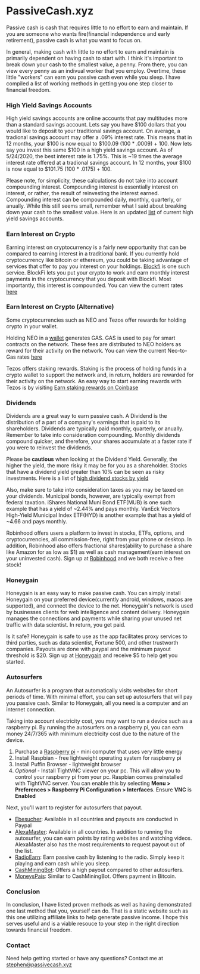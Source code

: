 # PassiveCash.xyz

Passive cash is cash that requires little to no effort to earn and maintain. If you are someone who wants fire(financial independence and early retirement), passive cash is what you want to focus on. 

In general, making cash with little to no effort to earn and maintain is primarily dependent on having cash to start with. I think it's important to break down your cash to the smallest value, a penny. From there, you can view every penny as an indivual worker that you employ. Overtime, these little "workers" can earn you passive cash even while you sleep. I have compiled a list of working methods in getting you one step closer to financial freedom.

### High Yield Savings Accounts

High yield savings accounts are online accounts that pay multitudes more than a standard savings account. Lets say you have $100 dollars that you would like to deposit to your traditional savings account. On average, a tradional savings account may offer a .09% interest rate. This means that in 12 months, your $100 is now equal to $100.09 (100 * .0009) + 100. Now lets say you invest this same $100 in a high yield savings account. As of 5/24/2020, the best interest rate is 1.75%. This is ~19 times the average interest rate offered at a tradional savings account. In 12 months, your $100 is now equal to $101.75 (100 * .0175) + 100. 

Please note, for simplicity, these calculations do not take into account compounding interest. Compounding interest is essentially interest on interest, or rather, the result of reinvesting the interest earned. Compounding interest can be compounded daily, monthly, quarterly, or anually. While this still seems small, remember what I said about breaking down your cash to the smallest value. Here is an updated [list](https://www.doctorofcredit.com/high-interest-savings-to-get/) of current high yield savings accounts. 

### Earn Interest on Crypto

Earning interest on cryptocurrency is a fairly new opportunity that can be compared to earning interest in a traditional bank. If you currently hold cryptocurrency like bitcoin or ethereum, you could be taking advantage of services that offer to pay you interest on your holdings. [Blockfi](https://blockfi.mxuy67.net/GWA46) is one such service. BlockFi lets you put your crypto to work and earn monthly interest payments in the cryptocurrency that you deposit with Blockfi. Most importantly, this interest is compounded. You can view the current rates [here](https://blockfi.com/rates)

### Earn Interest on Crypto (Alternative)

Some cryptocurrencies such as NEO and Tezos offer rewards for holding crypto in your wallet.

Holding NEO in a [wallet](https://neo.org/wallets) generates GAS. GAS is used to pay for smart contracts on the network. These fees are distributed to NEO holders as reward for their activity on the network. You can view the current Neo-to-Gas rates [here](https://neotogas.com/)

Tezos offers staking rewards. Staking is the process of holding funds in a crypto wallet to support the network and, in return, holders are rewarded for their activity on the network. An easy way to start earning rewards with Tezos is by visiting [Earn staking rewards on Coinbase](https://www.coinbase.com/price/tezos)

### Dividends

Dividends are a great way to earn passive cash. A Dividend is the distribution of a part of a company's earnings that is paid to its shareholders. Dividends are typically paid monthly, quarterly, or anually. Remember to take into consideration compounding. Monthly dividends compound quicker, and therefore, your shares accumulate at a faster rate if you were to reinvest the dividends.

Please be **cautious** when looking at the Dividend Yield. Generally, the higher the yield, the more risky it may be for you as a shareholder. Stocks that have a dividend yield greater than 10% can be seen as risky investments. Here is a list of [high dividend stocks by yield](https://www.dividend.com/dividend-stocks/high-dividend-yield-stocks/#tm=3-high-yield-stocks&r=Webpage%231281&f_35=true&f_9_min=2&f_9_max=100)

Also, make sure to take into consideration taxes as you may be taxed on your dividends. Municipal bonds, however, are typically exempt from federal taxation. iShares National Muni Bond ETF(MUB) is one such example that has a yield of ~2.44% and pays monthly. VanEck Vectors High-Yield Municipal Index ETF(HYD) is another example that has a yield of ~4.66 and pays monthly.

Robinhood offers users a platform to invest in stocks, ETFs, options, and cryptocurrencies, all commission-free, right from your phone or desktop. In addition, Robinhood also offers fractional shares(ability to purchase a share like Amazon for as low as $1) as well as cash management(earn interest on your uninvested cash). Sign up at [Robinhood](https://share.robinhood.com/stephec1028) and we both receive a free stock!

### Honeygain

Honeygain is an easy way to make passive cash. You can simply install Honeygain on your preferred device(currently android, windows, macos are supported), and connect the device to the net. Honeygain's network is used by businesses clients for web intelligence and content delivery. Honeygain manages the connections and payments while sharing your unused net traffic with data scientist. In return, you get paid. 

Is it safe? Honeygain is safe to use as the app facilitates proxy services to third parties, such as data scientist, Fortune 500, and other trustworth companies. Payouts are done with paypal and the minimum payout threshold is $20. Sign up at [Honeygain](https://r.honeygain.me/STEVO38F85) and receive $5 to help get you started. 

### Autosurfers

An Autosurfer is a program that automatically visits websites for short periods of time. With minimal effort, you can set up autosurfers that will pay you passive cash. Similar to Honeygain, all you need is a computer and an internet connection.

Taking into account electricity cost, you may want to run a device such as a raspberry pi. By running the autosurfers on a raspberry pi, you can earn money 24/7/365 with minimum electricity cost due to the nature of the device. 

1. Purchase a [Raspberry pi](https://www.raspberrypi.org/products/) - mini computer that uses very little energy
1. Install Raspbian - free lightweight operating system for raspberry pi
1. Install Puffin Browser - lightweight browser
1. *Optional* - Install TightVNC viewer on your pc. This will allow you to control your raspberry pi from your pc. Raspbian comes preinstalled with TightVNC server. You can enable this by selecting **Menu > Preferences > Raspberry Pi Configuration > Interfaces**. Ensure **VNC** is **Enabled**

Next, you'll want to register for autosurfers that payout.

* [Ebesucher]( http://www.ebesucher.com/?ref=notevenbuttery ): Available in all countries and payouts are conducted in Paypal
* [AlexaMaster](https://axm.am/am_144296): Available in all countries. In addition to running the autosurfer, you can earn points by rating websites and watching videos. AlexaMaster also has the most requirements to request payout out of the list.
* [RadioEarn](https://RadioEarn.com/?ref=116166): Earn passive cash by listening to the radio. Simply keep it playing and earn cash while you sleep.
* [CashMiningBot](https://cashminingbot.com/?ref=7970): Offers a high payout compared to other autosurfers. 
* [MoneysPais](https://moneyspais.com/?ref=2734): Similar to CashMiningBot. Offers payment in Bitcoin.

### Conclusion

In conclusion, I have listed proven methods as well as having demonstrated one last method that you, yourself can do. That is a static website such as this one utilizing affiliate links to help generate passive income. I hope this serves useful and is a viable resouce to your step in the right direction towards financial freedom. 

### Contact

Need help getting started or have any questions? Contact me at stephen@passivecash.xyz
